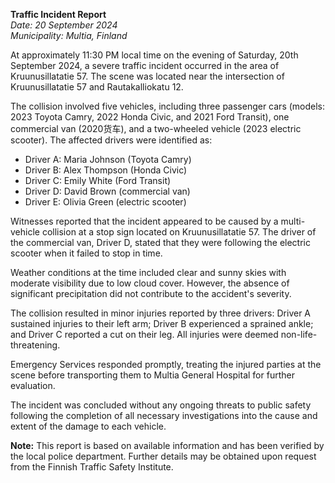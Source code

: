 

**Traffic Incident Report**  
*Date: 20 September 2024*  
*Municipality: Multia, Finland*

At approximately 11:30 PM local time on the evening of Saturday, 20th September 2024, a severe traffic incident occurred in the area of Kruunusillatatie 57. The scene was located near the intersection of Kruunusillatatie 57 and Rautakalliokatu 12.

The collision involved five vehicles, including three passenger cars (models: 2023 Toyota Camry, 2022 Honda Civic, and 2021 Ford Transit), one commercial van (2020货车), and a two-wheeled vehicle (2023 electric scooter). The affected drivers were identified as:

- Driver A: Maria Johnson (Toyota Camry)
- Driver B: Alex Thompson (Honda Civic)
- Driver C: Emily White (Ford Transit)
- Driver D: David Brown (commercial van)
- Driver E: Olivia Green (electric scooter)

Witnesses reported that the incident appeared to be caused by a multi-vehicle collision at a stop sign located on Kruunusillatatie 57. The driver of the commercial van, Driver D, stated that they were following the electric scooter when it failed to stop in time.

Weather conditions at the time included clear and sunny skies with moderate visibility due to low cloud cover. However, the absence of significant precipitation did not contribute to the accident's severity.

The collision resulted in minor injuries reported by three drivers: Driver A sustained injuries to their left arm; Driver B experienced a sprained ankle; and Driver C reported a cut on their leg. All injuries were deemed non-life-threatening.

Emergency Services responded promptly, treating the injured parties at the scene before transporting them to Multia General Hospital for further evaluation.

The incident was concluded without any ongoing threats to public safety following the completion of all necessary investigations into the cause and extent of the damage to each vehicle.

**Note:** This report is based on available information and has been verified by the local police department. Further details may be obtained upon request from the Finnish Traffic Safety Institute.